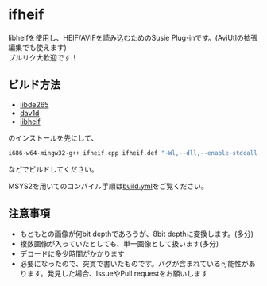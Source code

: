 # ifheif
libheifを使用し、HEIF/AVIFを読み込むためのSusie Plug-inです。(AviUtlの拡張編集でも使えます)  
プルリク大歓迎です！

## ビルド方法
+ [libde265](https://github.com/strukturag/libde265)
+ [dav1d](https://code.videolan.org/videolan/dav1d)
+ [libheif](https://github.com/strukturag/libheif)

のインストールを先にして、

```sh
i686-w64-mingw32-g++ ifheif.cpp ifheif.def "-Wl,--dll,--enable-stdcall-fixup" -o ifheif.spi `PKG_CONFIG_PATH=任意のフォルダ i686-w64-mingw32-pkg-config --libs --cflags libheif libde265 dav1d` -static -shared
```

などでビルドしてください。

MSYS2を用いてのコンパイル手順は[build.yml](https://github.com/Mr-Ojii/ifheif/blob/master/.github/workflows/build.yml)をご覧ください。

## 注意事項
+ もともとの画像が何bit depthであろうが、8bit depthに変換します。(多分)
+ 複数画像が入っていたとしても、単一画像として扱います(多分)
+ デコードに多少時間がかかります
+ 必要になったので、突貫で書いたものです。バグが含まれている可能性があります。発見した場合、IssueやPull requestをお願いします
